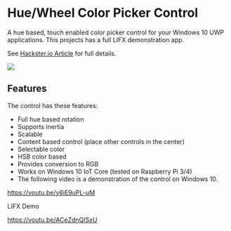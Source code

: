 # Hue/Wheel Color Picker Control

A hue based, touch enabled color picker control for your Windows 10 UWP applications. This projects has a full LIFX demonstration app.

See [Hackster.io Article](https://www.hackster.io/porrey/windows-10-uwp-color-picker-8c3b06 "Hackster.io Article") for full details.

![](https://github.com/porrey/Color-Picker/raw/master/Images/ColorPicker.png)

## Features
The control has these features:

* Full hue based rotation
* Supports inertia
* Scalable
* Content based control (place other controls in the center)
* Selectable color
* HSB color based
* Provides conversion to RGB
* Works on Windows 10 IoT Core (tested on Raspberry Pi 3/4)
* The following video is a demonstration of the control on Windows 10.

https://youtu.be/y6iE9uPL-uM

LIFX Demo

https://youtu.be/ACeZdnQISxU

